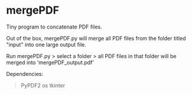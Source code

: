 # mergePDF
Tiny program to concatenate PDF files.

Out of the box, mergePDF.py will merge all PDF files from the folder titled "input" into one large output file.

Run mergePDF.py > select a folder > all PDF files in that folder will be merged into 'mergePDF_output.pdf'

Dependencies:
> PyPDF2
> os
> tkinter
